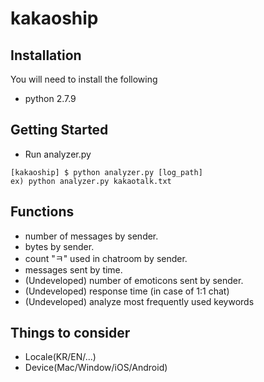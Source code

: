 # kakaoship

Installation
--------------
You will need to install the following

  - python 2.7.9
  
Getting Started
--------------

  - Run analyzer.py
```
[kakaoship] $ python analyzer.py [log_path]
ex) python analyzer.py kakaotalk.txt
```

Functions
--------------
  - number of messages by sender.
  - bytes by sender.
  - count "ㅋ" used in chatroom by sender.
  - messages sent by time.
  - (Undeveloped) number of emoticons sent by sender.
  - (Undeveloped) response time (in case of 1:1 chat)
  - (Undeveloped) analyze most frequently used keywords
  
Things to consider
--------------
  - Locale(KR/EN/...)
  - Device(Mac/Window/iOS/Android)
